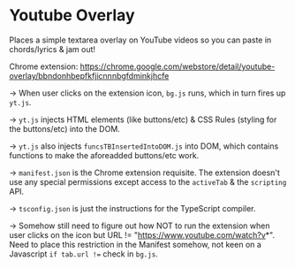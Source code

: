 # Youtube Overlay
Places a simple textarea overlay on YouTube videos so you can paste in chords/lyrics & jam out!

Chrome extension: https://chrome.google.com/webstore/detail/youtube-overlay/bbndonhbepfkfjicnnnbgfdminkjhcfe

-> When user clicks on the extension icon, `bg.js` runs, which in turn fires up `yt.js`. 

-> `yt.js` injects HTML elements (like buttons/etc) & CSS Rules (styling for the buttons/etc) into the DOM.

-> `yt.js` also injects `funcsTBInsertedIntoDOM.js` into DOM, which contains functions to make the aforeadded buttons/etc work.

-> `manifest.json` is the Chrome extension requisite. The extension doesn't use any special permissions except access to the `activeTab` & the `scripting` API.

-> `tsconfig.json` is just the instructions for the TypeScript compiler.

-> Somehow still need to figure out how NOT to run the extension when user clicks on the icon but URL != "https://www.youtube.com/watch?v*". Need to place this restriction in the Manifest somehow, not keen on a Javascript `if tab.url !=` check in `bg.js`.
